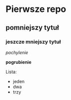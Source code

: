 # Pierwsze repo
## pomniejszy tytuł
### jeszcze mniejszy tytuł
*pochylenie*

**pogrubienie**

Lista:

* jeden
* dwa 
* trzy
